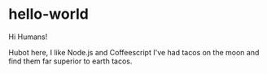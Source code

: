 # hello-world

Hi Humans!

Hubot here, I like Node.js and Coffeescript
I've had tacos on the moon and find them far superior to earth tacos.
